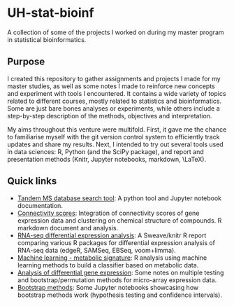 # UH-stat-bioinf
A collection of some of the projects I worked on during my master program in statistical bioinformatics. 

Purpose
--------
I created this repository to gather assignments and projects I made for my master studies, as well as some notes I made to reinforce new concepts and experiment with tools I encountered. It contains a wide variety of topics related to different courses, mostly related to statistics and bioinformatics. Some are just bare bones analyses or experiments, while others include a step-by-step description of the methods, objectives and interpretation. 

My aims throughout this venture were multifold. First, it gave me the chance to familiarise myself with the git version control system to efficiently track updates and share my results. Next, I intended to try out several tools used in data sciences: R, Python (and the SciPy package), and report and presentation methods (Knitr, Jupyter notebooks, markdown, \LaTeX).

Quick links
-----------

- [Tandem MS database search tool](MS2-database-search/): A python tool and Jupyter notebook documentation.
- [Connectivity scores](connectivity-scores/): Integration of connectivity scores of gene expression data and clustering on chemical structure of compounds. R markdown document and analysis.
- [RNA-seq differential expression analysis](RNA-Seq/): A Sweave/knitr R report comparing various R packages for differential expression analysis of RNA-seq data (edgeR, SAMSeq, EBSeq, voom+limma).
- [Machine learning - metabolic signature](CIMB/Metabolic%20signature.R): R analysis using machine learning methods to build a classifier based on metabolic data.
- [Analysis of differential gene expression](CIMB/): Some notes on multiple testing and bootstrap/permutation methods for micro-array expression data.
- [Bootstrap methods](CIM/): Some Jupyter notebooks showcasing how bootstrap methods work (hypothesis testing and confidence intervals).
